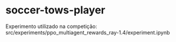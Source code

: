 # soccer-tows-player

Experimento utilizado na competição:
src/experiments/ppo_multiagent_rewards_ray-1.4/experiment.ipynb